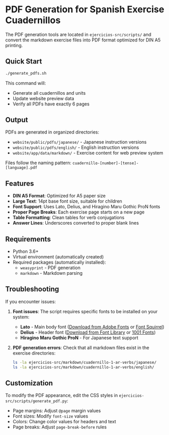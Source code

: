 # PDF Generation for Spanish Exercise Cuadernillos

The PDF generation tools are located in `ejercicios-src/scripts/` and convert the markdown exercise files into PDF format optimized for DIN A5 printing.

## Quick Start

```bash
./generate_pdfs.sh
```

This command will:
- Generate all cuadernillos and units
- Update website preview data
- Verify all PDFs have exactly 6 pages

## Output

PDFs are generated in organized directories:

- `website/public/pdfs/japanese/` - Japanese instruction versions  
- `website/public/pdfs/english/` - English instruction versions
- `website/app/data/markdown/` - Exercise content for web preview system

Files follow the naming pattern: `cuadernillo-[number]-[tense]-[language].pdf`

## Features

- **DIN A5 Format**: Optimized for A5 paper size
- **Large Text**: 14pt base font size, suitable for children
- **Font Support**: Uses Lato, Delius, and Hiragino Maru Gothic ProN fonts
- **Proper Page Breaks**: Each exercise page starts on a new page
- **Table Formatting**: Clean tables for verb conjugations
- **Answer Lines**: Underscores converted to proper blank lines

## Requirements

- Python 3.6+
- Virtual environment (automatically created)
- Required packages (automatically installed):
  - `weasyprint` - PDF generation
  - `markdown` - Markdown parsing

## Troubleshooting

If you encounter issues:

1. **Font issues**: The script requires specific fonts to be installed on your system:
   - **Lato** - Main body font ([Download from Adobe Fonts](https://fonts.adobe.com/fonts/lato) or [Font Squirrel](https://www.fontsquirrel.com/fonts/lato))
   - **Delius** - Header font ([Download from Font Library](https://fontlibrary.org/en/font/delius) or [1001 Fonts](https://www.1001fonts.com/delius-font.html))
   - **Hiragino Maru Gothic ProN** - For Japanese text support

2. **PDF generation errors**: Check that all markdown files exist in the exercise directories:
   ```bash
   ls -la ejercicios-src/markdown/cuadernillo-1-ar-verbs/japanese/
   ls -la ejercicios-src/markdown/cuadernillo-1-ar-verbs/english/
   ```

## Customization

To modify the PDF appearance, edit the CSS styles in `ejercicios-src/scripts/generate_pdf.py`:
- Page margins: Adjust `@page` margin values
- Font sizes: Modify `font-size` values
- Colors: Change color values for headers and text
- Page breaks: Adjust `page-break-before` rules